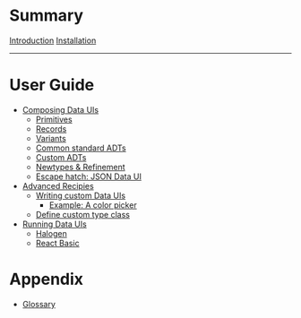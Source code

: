 # Summary


[Introduction](./generated/Introduction.md)
[Installation](./generated/Installation.md)

-----------

# User Guide

- [Composing Data UIs](./generated/ComposingDataUIs.md)
  - [Primitives](./generated/ComposingDataUIs/Primitives.md)
  - [Records](./generated/ComposingDataUIs/Records.md)
  - [Variants]()
  - [Common standard ADTs]()
  - [Custom ADTs]()
  - [Newtypes & Refinement]()
  - [Escape hatch: JSON Data UI]()
- [Advanced Recipies]()
  - [Writing custom Data UIs]()
    - [Example: A color picker]()
  - [Define custom type class]()
- [Running Data UIs]()
  - [Halogen]()
  - [React Basic]()

# Appendix

- [Glossary](./generated/Glossary.md)